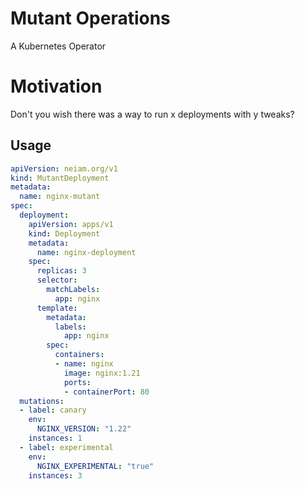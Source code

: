 # Mutant Operations

A Kubernetes Operator

# Motivation

Don't you wish there was a way to run x deployments with y tweaks?

## Usage

```yaml
apiVersion: neiam.org/v1
kind: MutantDeployment
metadata:
  name: nginx-mutant
spec:
  deployment:
    apiVersion: apps/v1
    kind: Deployment
    metadata:
      name: nginx-deployment
    spec:
      replicas: 3
      selector:
        matchLabels:
          app: nginx
      template:
        metadata:
          labels:
            app: nginx
        spec:
          containers:
          - name: nginx
            image: nginx:1.21
            ports:
            - containerPort: 80
  mutations:
  - label: canary
    env:
      NGINX_VERSION: "1.22"
    instances: 1
  - label: experimental
    env:
      NGINX_EXPERIMENTAL: "true"
    instances: 3
```